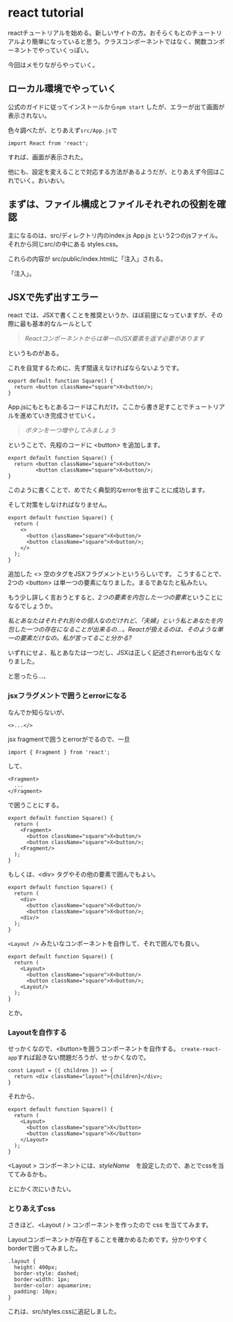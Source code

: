 # react tutorial

reactチュートリアルを始める。新しいサイトの方。おそらくもとのチュートリアルより簡単になっていると思う。クラスコンポーネントではなく、関数コンポーネントでやっていくっぽい。

今回はメモりながらやっていく。

## ローカル環境でやっていく

公式のガイドに従ってインストールから`npm start` したが、エラーが出て画面が表示されない。

色々調べたが、とりあえず`src/App.js`で

```
import React from 'react';
```

すれば、画面が表示された。

他にも、設定を変えることで対応する方法があるようだが、とりあえず今回はこれでいく。おいおい。

## まずは、ファイル構成とファイルそれぞれの役割を確認

主になるのは、src/ディレクトリ内のindex.js App.js という2つのjsファイル。
それから同じsrc/の中にある styles.css。

これらの内容が src/public/index.htmlに「注入」される。

「注入」。

## JSXで先ず出すエラー

react では、JSXで書くことを推奨というか、ほぼ前提になっていますが、その際に最も基本的なルールとして

> *Reactコンポーネントからは単一のJSX要素を返す必要があります*

というものがある。

これを自覚するために、先ず間違えなければならないようです。

```
export default function Square() {
  return <button className="square">X<button/>;
}
```

App.jsにもともとあるコードはこれだけ。ここから書き足すことでチュートリアルを進めていき完成させていく。

> *ボタンを一つ増やしてみましょう*

ということで、先程のコードに \<button\> を追加します。

```
export default function Square() {
  return <button className="square">X<button/>
         <button className="square">X<button/>;
}
```
このように書くことで、めでたく典型的なerrorを出すことに成功します。

そして対策をしなければなりません。

```
export default function Square() {
  return (
    <>
      <button className="square">X<button/>
      <button className="square">X<button/>;
    </>
  );
}
```
追加した \<\> 空のタグをJSXフラグメントというらしいです。
こうすることで、2つの \<button\> は単一つの要素になりました。まるであなたと私みたい。

もう少し詳しく言おうとすると、*2つの要素を内包した一つの要素*ということになるでしょうか。

*私とあなたはそれぞれ別々の個人なのだけれど、「夫婦」という私とあなたを内包した一つの存在になることが出来るの...。Reactが扱えるのは、そのような単一の要素だけなの。私が言ってること分かる?*

いずれにせよ、私とあなたは一つだし、JSXは正しく記述されerrorも出なくなりました。

と思ったら...、
### jsxフラグメントで囲うとerrorになる

なんでか知らないが、

```
<>...</>
```
jsx fragmentで囲うとerrorがでるので、一旦

```
import { Fragment } from 'react';
```
して、

```
<Fragment>
  ...
</Fragment>
```

で囲うことにする。


```
export default function Square() {
  return (
    <Fragment>
      <button className="square">X<button/>
      <button className="square">X<button/>;
    <Fragment/>
  );
}
```

もしくは、\<div\> タグやその他の要素で囲んでもよい。


```
export default function Square() {
  return (
    <div>
      <button className="square">X<button/>
      <button className="square">X<button/>;
    <div/>
  );
}
```

`<Layout />` みたいなコンポーネントを自作して、それで囲んでも良い。


```
export default function Square() {
  return (
    <Layout>
      <button className="square">X<button/>
      <button className="square">X<button/>;
    <Layout/>
  );
}
```

とか。

### Layoutを自作する

せっかくなので、\<button\>を囲うコンポーネントを自作する。
`create-react-app`すれば起きない問題だろうが、せっかくなので。

```
const Layout = ({ children }) => {
  return <div className="layout">{children}</div>;
} 
```
それから、
```
export default function Square() {
  return (
    <Layout>
      <button className="square">X</button>
      <button className="square">X</button>
    </Layout>
  );
}
```

\<Layout \> コンポーネントには、*styleName*　を設定したので、あとでcssを当ててみるかも。

とにかく次にいきたい。

### とりあえずcss

さきほど、\<Layout / \> コンポーネントを作ったので css を当ててみます。

Layoutコンポーネントが存在することを確かめるためです。分かりやすくborderで囲ってみました。

```
.layout {
  height: 400px;
  border-style: dashed;
  border-width: 1px;
  border-color: aquamarine;
  padding: 10px;
}
```
これは、src/styles.cssに追記しました。

##
